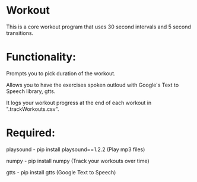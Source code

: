 # Workout
This is a core workout program that uses 30 second intervals and 5 second transitions. 

# Functionality:
  Prompts you to pick duration of the workout.
  
  Allows you to have the exercises spoken outloud with Google's Text to Speech library, gtts.
  
  It logs your workout progress at the end of each workout in ".trackWorkouts.csv".

# Required:

playsound - pip install playsound==1.2.2 (Play mp3 files)

numpy - pip install numpy (Track your workouts over time)

gtts - pip install gtts (Google Text to Speech)
